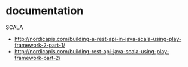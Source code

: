 # documentation

SCALA

- http://nordicapis.com/building-a-rest-api-in-java-scala-using-play-framework-2-part-1/
- http://nordicapis.com/building-rest-api-java-scala-using-play-framework-part-2/
